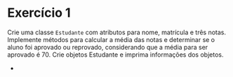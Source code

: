 <h1>Exercício 1</h1>

Crie uma classe <code>Estudante</code> com atributos para nome, matrícula e três notas.
Implemente métodos para calcular a média das notas e determinar se o aluno foi aprovado ou reprovado,
considerando que a média para ser aprovado é 70. Crie objetos Estudante e imprima informações dos objetos.
<ul>
    <li> 
</ul>